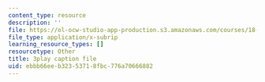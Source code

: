 ```yaml
---
content_type: resource
description: ''
file: https://ol-ocw-studio-app-production.s3.amazonaws.com/courses/18-01sc-single-variable-calculus-fall-2010/ebbb66eeb32353718fbc776a70666882_JXPe2J069c.vtt
file_type: application/x-subrip
learning_resource_types: []
resourcetype: Other
title: 3play caption file
uid: ebbb66ee-b323-5371-8fbc-776a70666882
---
```

